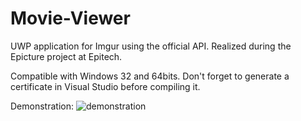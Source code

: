 # Movie-Viewer
UWP application for Imgur using the official API. Realized during the Epicture project at Epitech.

Compatible with Windows 32 and 64bits.
Don't forget to generate a certificate in Visual Studio before compiling it.

Demonstration:
![demonstration](https://raw.githubusercontent.com/aveldocquin/Imgur-UWP/master/docs/images/demonstration.gif)